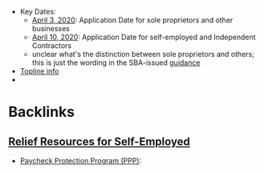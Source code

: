 - Key Dates:
    - [April 3, 2020](<April 3, 2020.md>): Application Date for sole proprietors and other businesses
    - [April 10, 2020](<April 10, 2020.md>): Application Date for self-employed and Independent Contractors
    - unclear what's the distinction between sole proprietors and others; this is just the wording in the SBA-issued [guidance](https://home.treasury.gov/system/files/136/PPP--Fact-Sheet.pdf)
- [Topline info](https://home.treasury.gov/system/files/136/PPP%20--%20Overview.pdf)
- 

# Backlinks
## [Relief Resources for Self-Employed](<Relief Resources for Self-Employed.md>)
- [Paycheck Protection Program (PPP)](<Paycheck Protection Program (PPP).md>):

